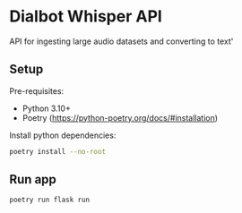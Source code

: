 # Dialbot Whisper API

API for ingesting large audio datasets and converting to text'

## Setup

Pre-requisites:
- Python 3.10+
- Poetry (https://python-poetry.org/docs/#installation)

Install python dependencies:

```bash
poetry install --no-root
```

## Run app

```bash
poetry run flask run

```

